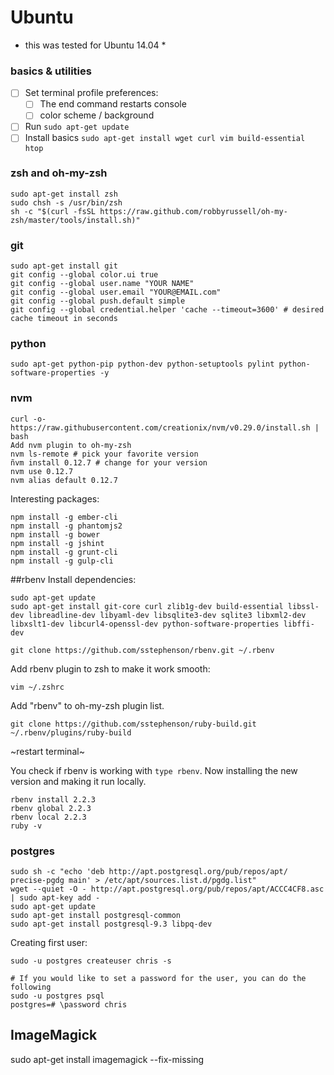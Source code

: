 # Ubuntu
* this was tested for Ubuntu 14.04 *

### basics & utilities

- [ ] Set terminal profile preferences:
  - [ ] The end command restarts console
  - [ ] color scheme / background
- [ ] Run ```sudo apt-get update```
- [ ] Install basics ``` sudo apt-get install wget curl vim build-essential htop ```

### zsh and oh-my-zsh
```
sudo apt-get install zsh
sudo chsh -s /usr/bin/zsh
sh -c "$(curl -fsSL https://raw.github.com/robbyrussell/oh-my-zsh/master/tools/install.sh)"
```

### git
```
sudo apt-get install git
git config --global color.ui true
git config --global user.name "YOUR NAME"
git config --global user.email "YOUR@EMAIL.com"
git config --global push.default simple
git config --global credential.helper 'cache --timeout=3600' # desired cache timeout in seconds
```

### python
```
sudo apt-get python-pip python-dev python-setuptools pylint python-software-properties -y
```

### nvm
```
curl -o- https://raw.githubusercontent.com/creationix/nvm/v0.29.0/install.sh | bash
Add nvm plugin to oh-my-zsh
nvm ls-remote # pick your favorite version
ñvm install 0.12.7 # change for your version
nvm use 0.12.7
nvm alias default 0.12.7
```

Interesting packages:
```
npm install -g ember-cli
npm install -g phantomjs2
npm install -g bower
npm install -g jshint
npm install -g grunt-cli
npm install -g gulp-cli
```

##rbenv
Install dependencies:
```
sudo apt-get update
sudo apt-get install git-core curl zlib1g-dev build-essential libssl-dev libreadline-dev libyaml-dev libsqlite3-dev sqlite3 libxml2-dev libxslt1-dev libcurl4-openssl-dev python-software-properties libffi-dev
```

```
git clone https://github.com/sstephenson/rbenv.git ~/.rbenv
```
Add rbenv plugin to zsh to make it work smooth:
```
vim ~/.zshrc
```
Add "rbenv" to oh-my-zsh plugin list. 

```
git clone https://github.com/sstephenson/ruby-build.git ~/.rbenv/plugins/ruby-build
```
~restart terminal~

You check if rbenv is working with ```type rbenv```. Now installing the new version and making it run locally.

```
rbenv install 2.2.3
rbenv global 2.2.3
rbenv local 2.2.3
ruby -v
```

### postgres
```
sudo sh -c "echo 'deb http://apt.postgresql.org/pub/repos/apt/ precise-pgdg main' > /etc/apt/sources.list.d/pgdg.list"
wget --quiet -O - http://apt.postgresql.org/pub/repos/apt/ACCC4CF8.asc | sudo apt-key add -
sudo apt-get update
sudo apt-get install postgresql-common
sudo apt-get install postgresql-9.3 libpq-dev
```

Creating first user:
```
sudo -u postgres createuser chris -s

# If you would like to set a password for the user, you can do the following
sudo -u postgres psql
postgres=# \password chris
```

## ImageMagick
sudo apt-get install imagemagick --fix-missing 
